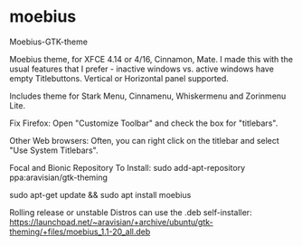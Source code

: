 # moebius
Moebius-GTK-theme

Moebius theme, for XFCE 4.14 or 4/16, Cinnamon, Mate.
I made this with the usual features that I prefer - inactive windows vs. active windows have empty Titlebuttons. Vertical or Horizontal panel supported.

Includes theme for Stark Menu, Cinnamenu, Whiskermenu and Zorinmenu Lite.

Fix Firefox:
Open "Customize Toolbar" and check the box for "titlebars".

Other Web browsers: Often, you can right click on the titlebar and select "Use System Titlebars".

Focal and Bionic Repository
To Install:
sudo add-apt-repository ppa:aravisian/gtk-theming

sudo apt-get update && sudo apt install moebius

Rolling release or unstable Distros can use the .deb self-installer:
https://launchpad.net/~aravisian/+archive/ubuntu/gtk-theming/+files/moebius_1.1-20_all.deb
